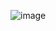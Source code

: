 ![image](https://github.com/qayumovvvvvv/main_page-23.06/assets/170720548/dcce9194-4b1e-48f7-b047-96f7029fd433)
